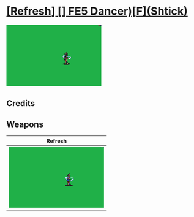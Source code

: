 # [\[Refresh\] \[\] FE5 Dancer\)\[F\]\(Shtick\)](./)

<img src="./8.%20Refresh/Refresh_000.png" alt="[Refresh] [] FE5 Dancer)[F](Shtick) standing" />

## Credits



## Weapons


|Refresh |
|  :---: |
| <img alt="Refresh animation" src="./8.%20Refresh/Refresh.gif" /> |
